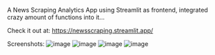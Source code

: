 A News Scraping Analytics App using Streamlit as frontend, integrated crazy amount of functions into it...

Check it out at: https://newsscraping.streamlit.app/ 

Screenshots:
![image](https://github.com/user-attachments/assets/092a9be5-5b97-400e-86de-af284d209b47)
![image](https://github.com/user-attachments/assets/b525ac72-402a-4df7-b4ce-c2962bf2005e)
![image](https://github.com/user-attachments/assets/5a18adc9-b56c-421b-8d8c-3c3ffc2d5adb)
![image](https://github.com/user-attachments/assets/cbac5ebd-6faf-488b-b65c-5ed5adcefd13)



